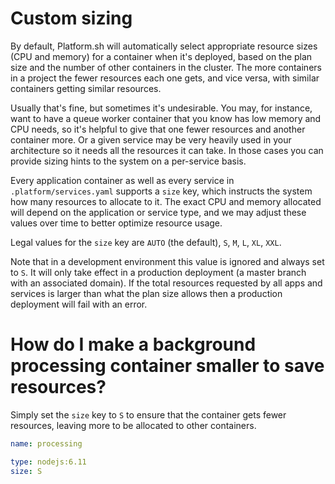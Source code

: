 # Custom sizing

By default, Platform.sh will automatically select appropriate resource sizes (CPU and memory) for a container when it's deployed, based on the plan size and the number of other containers in the cluster. The more containers in a project the fewer resources each one gets, and vice versa, with similar containers getting similar resources.

Usually that's fine, but sometimes it's undesirable. You may, for instance, want to have a queue worker container that you know has low memory and CPU needs, so it's helpful to give that one fewer resources and another container more. Or a given service may be very heavily used in your architecture so it needs all the resources it can take. In those cases you can provide sizing hints to the system on a per-service basis.

Every application container as well as every service in `.platform/services.yaml` supports a `size` key, which instructs the system how many resources to allocate to it. The exact CPU and memory allocated will depend on the application or service type, and we may adjust these values over time to better optimize resource usage.

Legal values for the `size` key are `AUTO` (the default), `S`, `M`, `L`, `XL`, `XXL`.

Note that in a development environment this value is ignored and always set to `S`. It will only take effect in a production deployment (a master branch with an associated domain). If the total resources requested by all apps and services is larger than what the plan size allows then a production deployment will fail with an error.

# How do I make a background processing container smaller to save resources?

Simply set the `size` key to `S` to ensure that the container gets fewer resources, leaving more to be allocated to other containers.

```yaml
name: processing

type: nodejs:6.11
size: S
```
